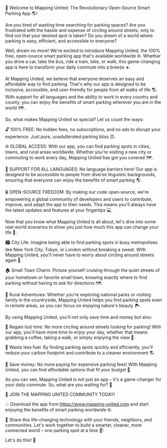 🚀 Welcome to Mapping United: The Revolutionary Open-Source Smart Parking App 🌎!

Are you tired of wasting time searching for parking spaces? Are you frustrated with the hassle and expense of circling around streets, only to find out that your desired spot is taken? Do you dream of a world where parking is easy, efficient, and accessible to everyone?

Well, dream no more! We're excited to introduce Mapping United, the 100% free, open-source smart parking app that's available worldwide 🌐. Whether you drive a car, take the bus, ride a train, bike, or walk, this game-changing app is here to transform your daily commute into a breeze ✈️.

At Mapping United, we believe that everyone deserves an easy and affordable way to find parking. That's why our app is designed to be inclusive, accessible, and user-friendly for people from all walks of life 🌎. With support for all languages and the ability to work in every country and county, you can enjoy the benefits of smart parking wherever you are in the world 🗺️.

So, what makes Mapping United so special? Let us count the ways:

🔓 100% FREE: No hidden fees, no subscriptions, and no ads to disrupt your experience. Just pure, unadulterated parking bliss 😊.

🌐 GLOBAL ACCESS: With our app, you can find parking spots in cities, towns, and rural areas worldwide. Whether you're visiting a new city or commuting to work every day, Mapping United has got you covered 🗺️.

💬 SUPPORT FOR ALL LANGUAGES: No language barriers here! Our app is designed to be accessible to people from diverse linguistic backgrounds, ensuring that everyone can enjoy the benefits of smart parking 🌎.

🔒 OPEN-SOURCE FREEDOM: By making our code open-source, we're empowering a global community of developers and users to contribute, improve, and adapt the app to their needs. This means you'll always have the latest updates and features at your fingertips 💻.

Now that you know what Mapping United is all about, let's dive into some real-world scenarios to show you just how much this app can change your life 🌟:

🏙️ City Life: Imagine being able to find parking spots in busy metropolises like New York City, Tokyo, or London without breaking a sweat. With Mapping United, you'll never have to worry about circling around streets again 🔴.

🏠 Small Town Charm: Picture yourself cruising through the quiet streets of your hometown or favorite small town, knowing exactly where to find parking without having to ask for directions 🗺️.

🌳 Rural Adventures: Whether you're exploring national parks or visiting family in the countryside, Mapping United helps you find parking spots even in remote areas, so you can focus on enjoying nature's beauty 🏞️.

By using Mapping United, you'll not only save time and money but also:

💪 Regain lost time: No more circling around streets looking for parking! With our app, you'll have more time to enjoy your day, whether that means grabbing a coffee, taking a walk, or simply enjoying the view 🌄.

🚗 Waste less fuel: By finding parking spots quickly and efficiently, you'll reduce your carbon footprint and contribute to a cleaner environment 🌎.

💸 Save money: No more paying for expensive parking fees! With Mapping United, you can find affordable options that fit your budget 💸.

As you can see, Mapping United is not just an app – it's a game-changer for your daily commute. So, what are you waiting for? 🤔

🎉 JOIN THE MAPPING UNITED COMMUNITY TODAY!

💥 Download the app from https://www.mapping-united.com and start enjoying the benefits of smart parking worldwide 🌐.

💬 Share this life-changing technology with your friends, neighbors, and communities. Let's work together to build a smarter, cleaner, more connected world – one parking spot at a time 💪!

Let's do this! 🚀